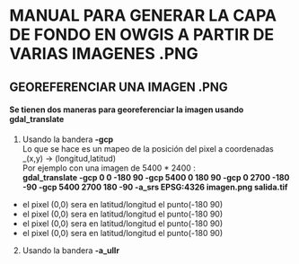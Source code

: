 # MANUAL PARA GENERAR LA CAPA DE FONDO EN OWGIS  A PARTIR DE VARIAS IMAGENES .PNG

## GEOREFERENCIAR UNA IMAGEN .PNG
#### Se tienen dos maneras para georeferenciar la imagen usando __gdal_translate__
1. Usando la bandera __-gcp__  
Lo que se hace es un mapeo de la posición del pixel a coordenadas _(x,y) -> (longitud,latitud)  
Por ejemplo con una imagen de 5400 * 2400 :  
__gdal_translate -gcp 0 0 -180 90 -gcp 5400 0 180 90 -gcp 0 2700 -180 -90 -gcp 5400 2700 180 -90 -a_srs EPSG:4326 imagen.png salida.tif__  
* el pixel (0,0) sera en latitud/longitud el punto(-180 90)
* el pixel (0,0) sera en latitud/longitud el punto(-180 90)
* el pixel (0,0) sera en latitud/longitud el punto(-180 90)
* el pixel (0,0) sera en latitud/longitud el punto(-180 90)
2. Usando la bandera __-a_ullr__ 
